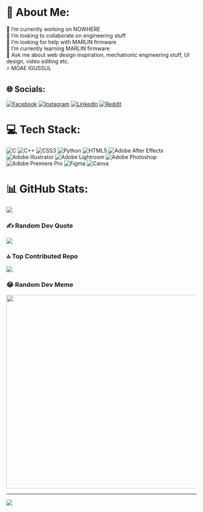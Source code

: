 # 💫 About Me:
🔭 I’m currently working on NOWHERE<br>👯 I’m looking to collaborate on engineering stuff<br>🤝 I’m looking for help with MARLIN firmware<br>🌱 I’m currently learning MARLIN firmware<br>💬 Ask me about web design inspiration, mechatronic engineering stuff, UI design, video editing etc.<br>⚡ MOAE IGUSSUL


## 🌐 Socials:
[![Facebook](https://img.shields.io/badge/Facebook-%231877F2.svg?logo=Facebook&logoColor=white)](https://facebook.com/omrfrkmll) [![Instagram](https://img.shields.io/badge/Instagram-%23E4405F.svg?logo=Instagram&logoColor=white)](https://instagram.com/omrfrkmll) [![LinkedIn](https://img.shields.io/badge/LinkedIn-%230077B5.svg?logo=linkedin&logoColor=white)](https://linkedin.com/in/omrrfkmll) [![Reddit](https://img.shields.io/badge/Reddit-%23FF4500.svg?logo=Reddit&logoColor=white)](https://reddit.com/user/omrfrkmll) 

# 💻 Tech Stack:
![C](https://img.shields.io/badge/c-%2300599C.svg?style=for-the-badge&logo=c&logoColor=white) ![C++](https://img.shields.io/badge/c++-%2300599C.svg?style=for-the-badge&logo=c%2B%2B&logoColor=white) ![CSS3](https://img.shields.io/badge/css3-%231572B6.svg?style=for-the-badge&logo=css3&logoColor=white) ![Python](https://img.shields.io/badge/python-3670A0?style=for-the-badge&logo=python&logoColor=ffdd54) ![HTML5](https://img.shields.io/badge/html5-%23E34F26.svg?style=for-the-badge&logo=html5&logoColor=white) ![Adobe After Effects](https://img.shields.io/badge/Adobe%20After%20Effects-9999FF.svg?style=for-the-badge&logo=Adobe%20After%20Effects&logoColor=white) ![Adobe Illustrator](https://img.shields.io/badge/adobeillustrator-%23FF9A00.svg?style=for-the-badge&logo=adobeillustrator&logoColor=white) ![Adobe Lightroom](https://img.shields.io/badge/Adobe%20Lightroom-31A8FF.svg?style=for-the-badge&logo=Adobe%20Lightroom&logoColor=white) ![Adobe Photoshop](https://img.shields.io/badge/adobephotoshop-%2331A8FF.svg?style=for-the-badge&logo=adobephotoshop&logoColor=white) ![Adobe Premiere Pro](https://img.shields.io/badge/Adobe%20Premiere%20Pro-9999FF.svg?style=for-the-badge&logo=Adobe%20Premiere%20Pro&logoColor=white) 	![Figma](https://img.shields.io/badge/figma-%23F24E1E.svg?style=for-the-badge&logo=figma&logoColor=white) ![Canva](https://img.shields.io/badge/Canva-%2300C4CC.svg?style=for-the-badge&logo=Canva&logoColor=white)
# 📊 GitHub Stats:
![](https://github-readme-streak-stats.herokuapp.com/?user=omrfrkmll&theme=dark&hide_border=false)<br/>

### ✍️ Random Dev Quote
![](https://quotes-github-readme.vercel.app/api?type=horizontal&theme=dark)

### 🔝 Top Contributed Repo
![](https://github-contributor-stats.vercel.app/api?username=omrfrkmll&limit=5&theme=dark&combine_all_yearly_contributions=true)

### 😂 Random Dev Meme
<img src="https://rm.up.railway.app/" width="512px"/>

---
[![](https://visitcount.itsvg.in/api?id=omrfrkmll&icon=0&color=12)](https://visitcount.itsvg.in)

<!-- Proudly created with GPRM ( https://gprm.itsvg.in ) -->
<!---
omrfrkmll/omrfrkmll is a ✨ special ✨ repository because its `README.md` (this file) appears on your GitHub profile.
You can click the Preview link to take a look at your changes.
--->
